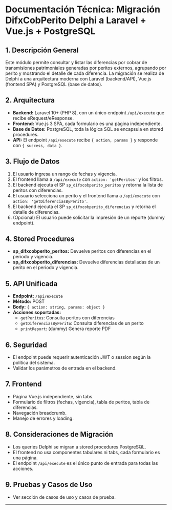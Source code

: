 # Documentación Técnica: Migración DifxCobPerito Delphi a Laravel + Vue.js + PostgreSQL

## 1. Descripción General
Este módulo permite consultar y listar las diferencias por cobrar de transmisiones patrimoniales generadas por peritos externos, agrupando por perito y mostrando el detalle de cada diferencia. La migración se realiza de Delphi a una arquitectura moderna con Laravel (backend/API), Vue.js (frontend SPA) y PostgreSQL (base de datos).

## 2. Arquitectura
- **Backend:** Laravel 10+ (PHP 8), con un único endpoint `/api/execute` que recibe eRequest/eResponse.
- **Frontend:** Vue.js 3 SPA, cada formulario es una página independiente.
- **Base de Datos:** PostgreSQL, toda la lógica SQL se encapsula en stored procedures.
- **API:** El endpoint `/api/execute` recibe `{ action, params }` y responde con `{ success, data }`.

## 3. Flujo de Datos
1. El usuario ingresa un rango de fechas y vigencia.
2. El frontend llama a `/api/execute` con `action: 'getPeritos'` y los filtros.
3. El backend ejecuta el SP `sp_difxcobperito_peritos` y retorna la lista de peritos con diferencias.
4. El usuario selecciona un perito y el frontend llama a `/api/execute` con `action: 'getDiferenciasByPerito'`.
5. El backend ejecuta el SP `sp_difxcobperito_diferencias` y retorna el detalle de diferencias.
6. (Opcional) El usuario puede solicitar la impresión de un reporte (dummy endpoint).

## 4. Stored Procedures
- **sp_difxcobperito_peritos:** Devuelve peritos con diferencias en el periodo y vigencia.
- **sp_difxcobperito_diferencias:** Devuelve diferencias detalladas de un perito en el periodo y vigencia.

## 5. API Unificada
- **Endpoint:** `/api/execute`
- **Método:** POST
- **Body:** `{ action: string, params: object }`
- **Acciones soportadas:**
  - `getPeritos`: Consulta peritos con diferencias
  - `getDiferenciasByPerito`: Consulta diferencias de un perito
  - `printReport`: (dummy) Genera reporte PDF

## 6. Seguridad
- El endpoint puede requerir autenticación JWT o session según la política del sistema.
- Validar los parámetros de entrada en el backend.

## 7. Frontend
- Página Vue.js independiente, sin tabs.
- Formulario de filtros (fechas, vigencia), tabla de peritos, tabla de diferencias.
- Navegación breadcrumb.
- Manejo de errores y loading.

## 8. Consideraciones de Migración
- Los queries Delphi se migran a stored procedures PostgreSQL.
- El frontend no usa componentes tabulares ni tabs, cada formulario es una página.
- El endpoint `/api/execute` es el único punto de entrada para todas las acciones.

## 9. Pruebas y Casos de Uso
- Ver sección de casos de uso y casos de prueba.

---
